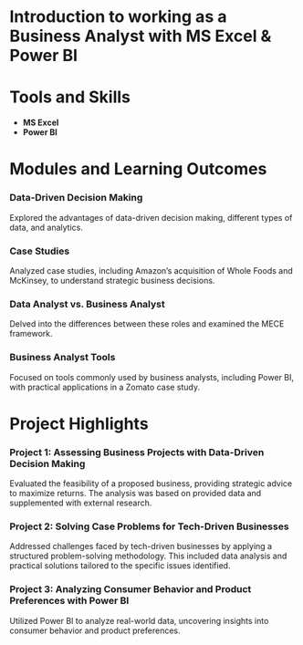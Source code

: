 # Introduction to working as a Business Analyst with MS Excel & Power BI

# Tools and Skills
- **MS Excel**
- **Power BI**

# Modules and Learning Outcomes

### Data-Driven Decision Making  
Explored the advantages of data-driven decision making, different types of data, and analytics.

### Case Studies  
Analyzed case studies, including Amazon’s acquisition of Whole Foods and McKinsey, to understand strategic business decisions.

### Data Analyst vs. Business Analyst  
Delved into the differences between these roles and examined the MECE framework.

### Business Analyst Tools  
Focused on tools commonly used by business analysts, including Power BI, with practical applications in a Zomato case study.

# Project Highlights

### Project 1: Assessing Business Projects with Data-Driven Decision Making  
Evaluated the feasibility of a proposed business, providing strategic advice to maximize returns. The analysis was based on provided data and supplemented with external research.

### Project 2: Solving Case Problems for Tech-Driven Businesses  
Addressed challenges faced by tech-driven businesses by applying a structured problem-solving methodology. This included data analysis and practical solutions tailored to the specific issues identified.

### Project 3: Analyzing Consumer Behavior and Product Preferences with Power BI  
Utilized Power BI to analyze real-world data, uncovering insights into consumer behavior and product preferences.


